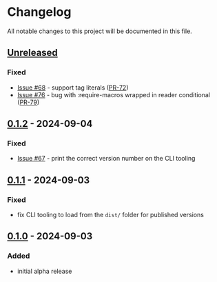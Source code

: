# Changelog

All notable changes to this project will be documented in this file.

## [Unreleased]

### Fixed
- [Issue #68] - support tag literals ([PR-72])
- [Issue #76] - bug with :require-macros wrapped in reader conditional ([PR-79])

## [0.1.2] - 2024-09-04

### Fixed
- [Issue #67] - print the correct version number on the CLI tooling

## [0.1.1] - 2024-09-03

### Fixed
- fix CLI tooling to load from the `dist/` folder for published versions

## [0.1.0] - 2024-09-03

### Added
- initial alpha release

[Unreleased]: https://github.com/oakmac/standard-clojure-style-js/compare/v0.1.2...HEAD
[0.1.2]: https://github.com/oakmac/standard-clojure-style-js/releases/tag/v0.1.2
[0.1.1]: https://github.com/oakmac/standard-clojure-style-js/releases/tag/v0.1.1
[0.1.0]: https://github.com/oakmac/standard-clojure-style-js/releases/tag/v0.1.0

[Issue #67]:https://github.com/oakmac/standard-clojure-style-js/issues/67
[Issue #68]:https://github.com/oakmac/standard-clojure-style-js/issues/68
[Issue #76]:https://github.com/oakmac/standard-clojure-style-js/issues/76

[PR-72]:https://github.com/oakmac/standard-clojure-style-js/pull/72
[PR-79]:https://github.com/oakmac/standard-clojure-style-js/pull/79
